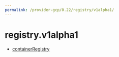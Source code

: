 ```yaml
---
permalink: /provider-gcp/0.22/registry/v1alpha1/
---
```


# registry.v1alpha1



* [containerRegistry](containerRegistry.md)